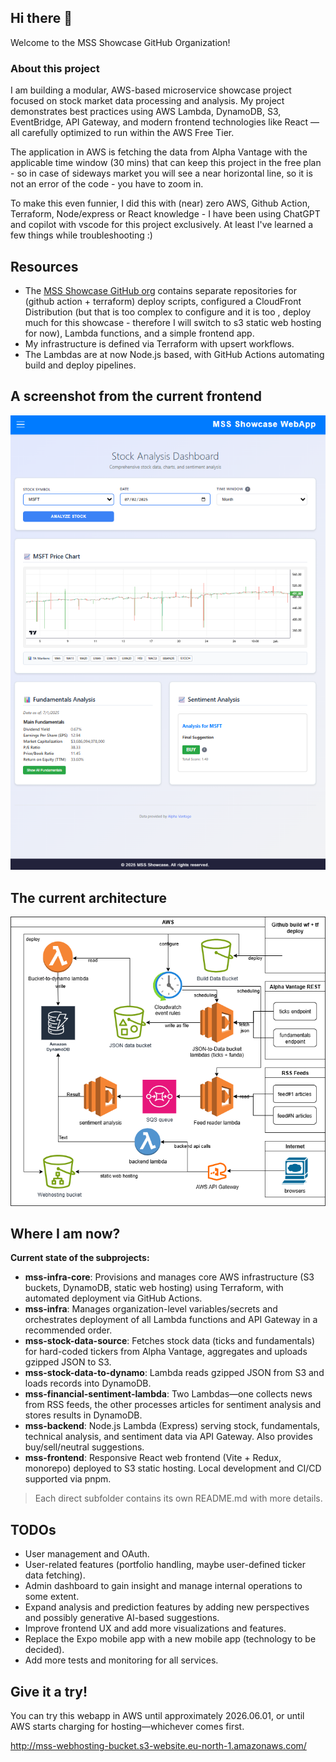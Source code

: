 ## Hi there 👋

Welcome to the MSS Showcase GitHub Organization!

### About this project
I am building a modular, AWS-based microservice showcase project focused on stock market data processing and analysis. My project demonstrates best practices using AWS Lambda, DynamoDB, S3, EventBridge, API Gateway, and modern frontend technologies like React — all carefully optimized to run within the AWS Free Tier.

The application in AWS is fetching the data from Alpha Vantage with the applicable time window (30 mins) that can keep this project in the free plan - so in case of sideways market you will see a near horizontal line, so it is not an error of the code - you have to zoom in.

To make this even funnier, I did this with (near) zero AWS, Github Action, Terraform, Node/express or React knowledge - I have been using ChatGPT and copilot with vscode for this project exclusively. At least I've learned a few things while troubleshooting :)

## Resources
- The [MSS Showcase GitHub org](https://github.com/mss-showcase) contains separate repositories for (github action + terraform) deploy scripts, configured a CloudFront Distribution (but that is too complex to configure and it is too , deploy much for this showcase - therefore I will switch to s3 static web hosting for now), Lambda functions, and a simple frontend app.
- My infrastructure is defined via Terraform with upsert workflows.
- The Lambdas are at now Node.js based, with GitHub Actions automating build and deploy pipelines.  

## A screenshot from the current frontend

![webapp screenshot](mss-webapp.png)

## The current architecture

![Architecture](mss-showcase-arch.png)

## Where I am now?


**Current state of the subprojects:**

- **mss-infra-core**: Provisions and manages core AWS infrastructure (S3 buckets, DynamoDB, static web hosting) using Terraform, with automated deployment via GitHub Actions.
- **mss-infra**: Manages organization-level variables/secrets and orchestrates deployment of all Lambda functions and API Gateway in a recommended order.
- **mss-stock-data-source**: Fetches stock data (ticks and fundamentals) for hard-coded tickers from Alpha Vantage, aggregates and uploads gzipped JSON to S3.
- **mss-stock-data-to-dynamo**: Lambda reads gzipped JSON from S3 and loads records into DynamoDB.
- **mss-financial-sentiment-lambda**: Two Lambdas—one collects news from RSS feeds, the other processes articles for sentiment analysis and stores results in DynamoDB.
- **mss-backend**: Node.js Lambda (Express) serving stock, fundamentals, technical analysis, and sentiment data via API Gateway. Also provides buy/sell/neutral suggestions.
- **mss-frontend**: Responsive React web frontend (Vite + Redux, monorepo) deployed to S3 static hosting. Local development and CI/CD supported via pnpm.

> Each direct subfolder contains its own README.md with more details.

## TODOs


* User management and OAuth.
* User-related features (portfolio handling, maybe user-defined ticker data fetching).
* Admin dashboard to gain insight and manage internal operations to some extent.
* Expand analysis and prediction features by adding new perspectives and possibly generative AI-based suggestions.
* Improve frontend UX and add more visualizations and features.
* Replace the Expo mobile app with a new mobile app (technology to be decided).
* Add more tests and monitoring for all services.

## Give it a try!

You can try this webapp in AWS until approximately 2026.06.01, or until AWS starts charging for hosting—whichever comes first.

http://mss-webhosting-bucket.s3-website.eu-north-1.amazonaws.com/
